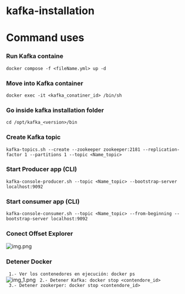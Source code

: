 # kafka-installation

# Command uses 

### Run Kafka containe
```docker compose -f <fileName.yml> up -d```
### Move into Kafka container
```docker exec -it <kafka_conatiner_id> /bin/sh```
### Go inside kafka installation folder
```cd /opt/kafka_<version>/bin```
### Create Kafka topic
```kafka-topics.sh --create --zookeeper zookeeper:2181 --replication-factor 1 --partitions 1 --topic <Name_topic>```
### Start Producer app (CLI)
```kafka-console-producer.sh --topic <Name_topic> --bootstrap-server localhost:9092```
### Start consumer app (CLI)
```kafka-console-consumer.sh --topic <Name_topic> --from-beginning --bootstrap-server localhost:9092```
### Conect Offset Explorer
![img.png](img.png)

### Detener Docker
``` 1.- Ver los contenedores en ejecución: docker ps```<br>
![img_1.png](img_1.png)
``` 2.- Detener Kafka: docker stop <contendore_id>```<br>
``` 3.- Detener zookerper: docker stop <contendore_id>```<br>

